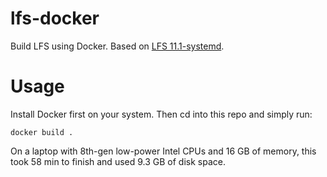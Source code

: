 # lfs-docker

Build LFS using Docker. Based on [LFS 11.1-systemd](https://www.linuxfromscratch.org/lfs/view/11.1-systemd).

# Usage

Install Docker first on your system. Then cd into this repo and simply run:
```
docker build .
```

On a laptop with 8th-gen low-power Intel CPUs and 16 GB of memory,
this took 58 min to finish and used 9.3 GB of disk space.
